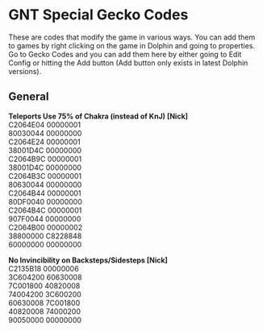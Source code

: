 # GNT Special Gecko Codes
These are codes that modify the game in various ways. You can add them to games by right clicking on the game in Dolphin and going to properties. Go to Gecko Codes and you can add them here by either going to Edit Config or hitting the Add button (Add button only exists in latest Dolphin versions).

## General

**Teleports Use 75% of Chakra (instead of KnJ) [Nick]**  
C2064E04 00000001  
80030044 00000000  
C2064E24 00000001  
38001D4C 00000000  
C2064B9C 00000001  
38001D4C 00000000  
C2064B3C 00000001  
80630044 00000000  
C2064B44 00000001  
80DF0040 00000000  
C2064B4C 00000001  
907F0044 00000000  
C2064B00 00000002  
38800000 C8228848  
60000000 00000000

**No Invincibility on Backsteps/Sidesteps [Nick]**  
C2135B18 00000006  
3C604200 60630008  
7C001800 40820008  
74004200 3C600200  
60630008 7C001800  
40820008 74000200  
90050000 00000000
